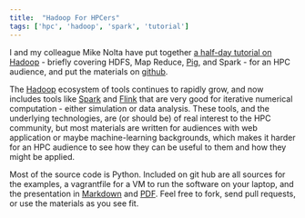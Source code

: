 ```yaml
---
title:  "Hadoop For HPCers"
tags: ['hpc', 'hadoop', 'spark', 'tutorial']
---
```


I and my colleague Mike Nolta have put together [a half-day tutorial on Hadoop](https://github.com/ljdursi/hadoop-for-hpcers-tutorial) - briefly covering HDFS, Map Reduce, [Pig](http://pig.apache.org), and Spark - for an HPC audience, and put the materials on [github](https://github.com/ljdursi/hadoop-for-hpcers-tutorial).  

The [Hadoop](https://hadoop.apache.org) ecosystem of tools continues to rapidly grow, and now includes tools like [Spark](https://spark.apache.org) and [Flink](http://flink.incubator.apache.org) that are very good for iterative numerical computation - either simulation or data analysis.   These tools, and the underlying technologies, are (or should be) of real interest to the HPC community, but most materials are written for audiences with web application or maybe machine-learning backgrounds, which makes it harder for an HPC audience to see how they can be useful to them and how they might be applied.

Most of the source code is Python.  Included on git hub are all sources for the examples, a vagrantfile for a VM to run the software on your laptop, and the presentation in [Markdown](https://github.com/ljdursi/hadoop-for-hpcers-tutorial/blob/master/presentation/presentation.md) and [PDF](https://github.com/ljdursi/hadoop-for-hpcers-tutorial/blob/master/presentation/keynote-presentation.pdf?raw=true).  Feel free to fork, send pull requests, or use the materials as you see fit.
